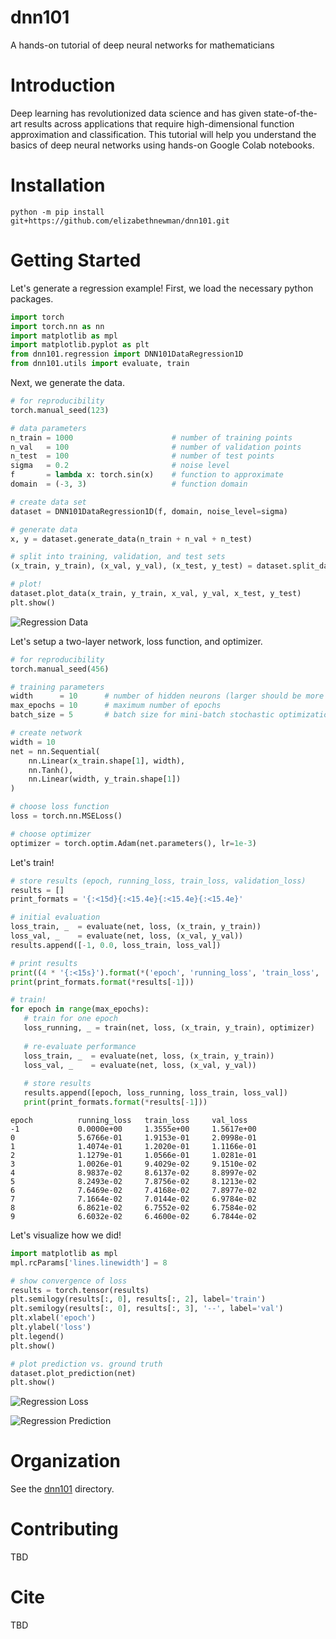 # dnn101
A hands-on tutorial of deep neural networks for mathematicians

# Introduction

Deep learning has revolutionized data science and has given state-of-the-art results across applications that require high-dimensional function approximation and classification. This tutorial will help you understand the basics of deep neural networks using hands-on Google Colab notebooks.

# Installation

```console
python -m pip install git+https://github.com/elizabethnewman/dnn101.git
```

# Getting Started

Let's generate a regression example!  First, we load the necessary python packages.
```python
import torch
import torch.nn as nn
import matplotlib as mpl
import matplotlib.pyplot as plt
from dnn101.regression import DNN101DataRegression1D
from dnn101.utils import evaluate, train
```
Next, we generate the data.
```python
# for reproducibility
torch.manual_seed(123)

# data parameters
n_train = 1000                      # number of training points
n_val   = 100                       # number of validation points
n_test  = 100                       # number of test points
sigma   = 0.2                       # noise level
f       = lambda x: torch.sin(x)    # function to approximate
domain  = (-3, 3)                   # function domain

# create data set
dataset = DNN101DataRegression1D(f, domain, noise_level=sigma)

# generate data
x, y = dataset.generate_data(n_train + n_val + n_test)

# split into training, validation, and test sets
(x_train, y_train), (x_val, y_val), (x_test, y_test) = dataset.split_data(x, y, n_train=n_train, n_val=n_val)

# plot!
dataset.plot_data(x_train, y_train, x_val, y_val, x_test, y_test)
plt.show()
```
![Regression Data](docs/figs/getting_started_regression_data.png)

Let's setup a two-layer network, loss function, and optimizer.
```python
# for reproducibility
torch.manual_seed(456)

# training parameters
width      = 10      # number of hidden neurons (larger should be more expressive)
max_epochs = 10      # maximum number of epochs
batch_size = 5       # batch size for mini-batch stochastic optimization

# create network
width = 10
net = nn.Sequential(
    nn.Linear(x_train.shape[1], width),
    nn.Tanh(),
    nn.Linear(width, y_train.shape[1])
)

# choose loss function
loss = torch.nn.MSELoss()

# choose optimizer
optimizer = torch.optim.Adam(net.parameters(), lr=1e-3)
```
Let's train!
```python
# store results (epoch, running_loss, train_loss, validation_loss)
results = []
print_formats = '{:<15d}{:<15.4e}{:<15.4e}{:<15.4e}'

# initial evaluation
loss_train, _  = evaluate(net, loss, (x_train, y_train))
loss_val, _    = evaluate(net, loss, (x_val, y_val))
results.append([-1, 0.0, loss_train, loss_val])

# print results
print((4 * '{:<15s}').format(*('epoch', 'running_loss', 'train_loss', 'val_loss')))
print(print_formats.format(*results[-1]))

# train!
for epoch in range(max_epochs):
   # train for one epoch
   loss_running, _ = train(net, loss, (x_train, y_train), optimizer)
   
   # re-evaluate performance
   loss_train, _  = evaluate(net, loss, (x_train, y_train))
   loss_val, _    = evaluate(net, loss, (x_val, y_val))
   
   # store results
   results.append([epoch, loss_running, loss_train, loss_val])
   print(print_formats.format(*results[-1]))
```
```
epoch          running_loss   train_loss     val_loss       
-1             0.0000e+00     1.3555e+00     1.5617e+00     
0              5.6766e-01     1.9153e-01     2.0998e-01     
1              1.4074e-01     1.2020e-01     1.1166e-01     
2              1.1279e-01     1.0566e-01     1.0281e-01     
3              1.0026e-01     9.4029e-02     9.1510e-02     
4              8.9837e-02     8.6137e-02     8.8997e-02     
5              8.2493e-02     7.8756e-02     8.1213e-02     
6              7.6469e-02     7.4168e-02     7.8977e-02     
7              7.1664e-02     7.0144e-02     6.9784e-02     
8              6.8621e-02     6.7552e-02     6.7584e-02     
9              6.6032e-02     6.4600e-02     6.7844e-02 
```


Let's visualize how we did!
```python
import matplotlib as mpl
mpl.rcParams['lines.linewidth'] = 8

# show convergence of loss
results = torch.tensor(results)
plt.semilogy(results[:, 0], results[:, 2], label='train')
plt.semilogy(results[:, 0], results[:, 3], '--', label='val')
plt.xlabel('epoch')
plt.ylabel('loss')
plt.legend()
plt.show()

# plot prediction vs. ground truth
dataset.plot_prediction(net)
plt.show()
```

![Regression Loss](docs/figs/getting_started_regression_loss.png)

![Regression Prediction](docs/figs/getting_started_regression_prediction.png)


# Organization

See the [dnn101](https://github.com/elizabethnewman/dnn101/tree/main/dnn101) directory.

# Contributing

TBD

# Cite

TBD

